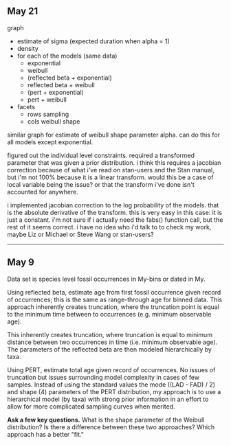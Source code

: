 May 21
------


graph

- estimate of sigma (expected duration when alpha = 1)
- density
- for each of the models (same data)
  - exponential
  - weibull
  - (reflected beta + exponential)
  - reflected beta + weibull
  - (pert + exponential)
  - pert + weibull
- facets 
  - rows sampling
  - cols weibull shape


similar graph for estimate of weibull shape parameter alpha. can do this for all models except exponential.

figured out the individual level constraints. required a transformed parameter
that was given a prior distribution. i think this requires a jacobian correction
because of what i've read on stan-users and the Stan manual, but i'm not 100%
because it is a linear transform. would this be a case of local variable being
the issue? or that the transform i've done isn't accounted for anywhere.

i implemented jacobian correction to the log probability of the models. that is
the absolute derivative of the transform. this is very easy in this case: it is
just a constant. i'm not sure if i actually need the fabs() function call, but
the rest of it seems correct. i have no idea who i'd talk to to check my work,
maybe Liz or Michael or Steve Wang or stan-users?



******

May 9
-----

Data set is species level fossil occurrences in My-bins or dated in My.

Using reflected beta, estimate age from first fossil occurrence given record of occurrences; this is the same as range-through age for binned data. This approach inherently creates truncation, where the truncation point is equal to the minimum time between to occurrences (e.g. minimum observable age).

This inherently creates truncation, where truncation is equal to minimum distance between two occurrences in time (i.e. minimum observable age). The parameters of the reflected beta are then modeled hierarchically by taxa.

Using PERT, estimate total age given record of occurrences. No issues of truncation but issues surrounding model complexity in cases of few samples. Instead of using the standard values the mode ((LAD - FAD) / 2) and shape (4) parameters of the PERT distribution, my approach is to use a hierarchical model (by taxa) with strong prior information in an effort to allow for more complicated sampling curves when merited.

**Ask a few key questions.** What is the shape parameter of the Weibull distribution? Is there a difference between these two approaches? Which approach has a better "fit."
